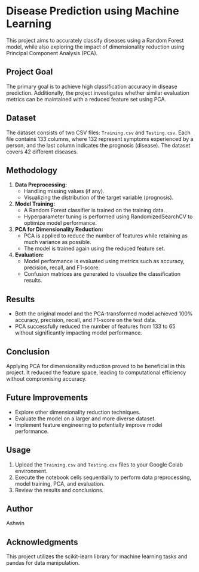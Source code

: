 # Disease Prediction using Machine Learning

This project aims to accurately classify diseases using a Random Forest model, while also exploring the impact of dimensionality reduction using Principal Component Analysis (PCA).

## Project Goal

The primary goal is to achieve high classification accuracy in disease prediction. Additionally, the project investigates whether similar evaluation metrics can be maintained with a reduced feature set using PCA.

## Dataset

The dataset consists of two CSV files: `Training.csv` and `Testing.csv`. Each file contains 133 columns, where 132 represent symptoms experienced by a person, and the last column indicates the prognosis (disease). The dataset covers 42 different diseases.

## Methodology

1. **Data Preprocessing:**
    - Handling missing values (if any).
    - Visualizing the distribution of the target variable (prognosis).
2. **Model Training:**
    - A Random Forest classifier is trained on the training data.
    - Hyperparameter tuning is performed using RandomizedSearchCV to optimize model performance.
3. **PCA for Dimensionality Reduction:**
    - PCA is applied to reduce the number of features while retaining as much variance as possible.
    - The model is trained again using the reduced feature set.
4. **Evaluation:**
    - Model performance is evaluated using metrics such as accuracy, precision, recall, and F1-score.
    - Confusion matrices are generated to visualize the classification results.

## Results

- Both the original model and the PCA-transformed model achieved 100% accuracy, precision, recall, and F1-score on the test data.
- PCA successfully reduced the number of features from 133 to 65 without significantly impacting model performance.

## Conclusion

Applying PCA for dimensionality reduction proved to be beneficial in this project. It reduced the feature space, leading to computational efficiency without compromising accuracy.

## Future Improvements

- Explore other dimensionality reduction techniques.
- Evaluate the model on a larger and more diverse dataset.
- Implement feature engineering to potentially improve model performance.

## Usage

1. Upload the `Training.csv` and `Testing.csv` files to your Google Colab environment.
2. Execute the notebook cells sequentially to perform data preprocessing, model training, PCA, and evaluation.
3. Review the results and conclusions.

## Author

Ashwin

## Acknowledgments

This project utilizes the scikit-learn library for machine learning tasks and pandas for data manipulation.
